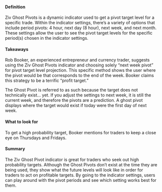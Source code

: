 #### Definition

Ziv Ghost Pivots is a dynamic indicator used to get a pivot target level for a specific trade. Within the indicator settings, there’s a variety of options that include period pivots: 4 hour, next day (8 hour), next week, and next month. These settings allow the user to see the pivot target levels for the specific period(s) chosen in the indicator settings.

#### Takeaways

Rob Booker, an experienced entrepreneur and currency trader, suggests using the Ziv Ghost Pivots indicator and choosing solely “next week pivot” for pivot target level projection. This specific method shows the user where the pivot would be that corresponds to the end of the week. Booker claims this strategy to be a terrific “profit target.”

The Ghost Pivot is referred to as such because the target does not technically exist... yet. If you adjust the settings to next week, it is still the current week, and therefore the pivots are a prediction. A ghost pivot displays where the target would exist if today were the first day of next week.

#### What to look for

To get a high probability target, Booker mentions for traders to keep a close eye on Thursdays and Fridays.

#### Summary

The Ziv Ghost Pivot indicator is great for traders who seek out high probability targets. Although the Ghost Pivots don’t exist at the time they are being used, they show what the future levels will look like in order for traders to act on profitable targets. By going to the indicator settings, users can play around with the pivot periods and see which setting works best for them.